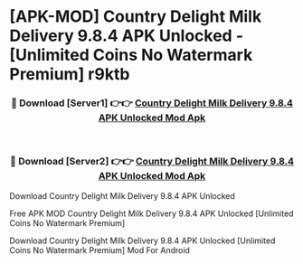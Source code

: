 # [APK-MOD] Country Delight  Milk Delivery 9.8.4 APK Unlocked - [Unlimited Coins No Watermark Premium] r9ktb



<div align="center">
<h3>🔴 Download [Server1] 👉👉 <a href="https://momento.my/?title=Country_Delight__Milk_Delivery_9.8.4_APK_Unlocked">Country Delight  Milk Delivery 9.8.4 APK Unlocked Mod Apk</a></h3><br>

<h3>🔴 Download [Server2] 👉👉 <a href="https://momento.my/?title=Country_Delight__Milk_Delivery_9.8.4_APK_Unlocked">Country Delight  Milk Delivery 9.8.4 APK Unlocked Mod Apk</a></h3>
</div>



Download Country Delight  Milk Delivery 9.8.4 APK Unlocked 

Free APK MOD Country Delight  Milk Delivery 9.8.4 APK Unlocked [Unlimited Coins No Watermark Premium]

Download Country Delight  Milk Delivery 9.8.4 APK Unlocked [Unlimited Coins No Watermark Premium] Mod For Android

